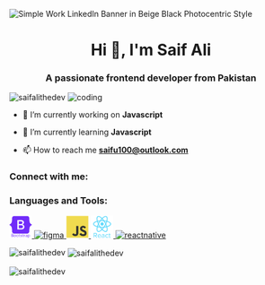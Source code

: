 ![Simple Work LinkedIn Banner in Beige Black Photocentric Style](https://github.com/saifaliTheDev/saifaliTheDev/assets/143219742/8ad0a727-b3e8-4eb8-a9c5-2bb62718e77c)

<h1 align="center">Hi 👋, I'm Saif Ali</h1>
<h3 align="center">A passionate frontend developer from Pakistan</h3>

<img align= "right" alt= "coding" width="400px" src = "https://camo.githubusercontent.com/7de37139d0b4c1ce40865e799b446c0e963a3dd8fb68d239707237c40604fa3d/68747470733a2f2f63646e2e6472696262626c652e636f6d2f75736572732f3733303730332f73637265656e73686f74732f363538313234332f6176656e746f2e676966" >

<p align="left"> <img src="https://komarev.com/ghpvc/?username=saifalithedev&label=Profile%20views&color=0e75b6&style=flat" alt="saifalithedev" /> </p>

- 🔭 I’m currently working on **Javascript**

- 🌱 I’m currently learning **Javascript**

- 📫 How to reach me **saifu100@outlook.com**

<h3 align="left">Connect with me:</h3>
<p align="left">
<a href="www.linkedin.com/in/
saif-ali-54aabb200

" target="blank"><img align="center" src="https://raw.githubusercontent.com/rahuldkjain/github-profile-readme-generator/master/src/images/icons/Social/linked-in-alt.svg" alt="saif ali" height="30" width="40" /></a>
</p>

<h3 align="left">Languages and Tools:</h3>
<p align="left"> <a href="https://getbootstrap.com" target="_blank" rel="noreferrer"> <img src="https://raw.githubusercontent.com/devicons/devicon/master/icons/bootstrap/bootstrap-plain-wordmark.svg" alt="bootstrap" width="40" height="40"/> </a> <a href="https://www.figma.com/" target="_blank" rel="noreferrer"> <img src="https://www.vectorlogo.zone/logos/figma/figma-icon.svg" alt="figma" width="40" height="40"/> </a> <a href="https://developer.mozilla.org/en-US/docs/Web/JavaScript" target="_blank" rel="noreferrer"> <img src="https://raw.githubusercontent.com/devicons/devicon/master/icons/javascript/javascript-original.svg" alt="javascript" width="40" height="40"/> </a> <a href="https://reactjs.org/" target="_blank" rel="noreferrer"> <img src="https://raw.githubusercontent.com/devicons/devicon/master/icons/react/react-original-wordmark.svg" alt="react" width="40" height="40"/> </a> <a href="https://reactnative.dev/" target="_blank" rel="noreferrer"> <img src="https://reactnative.dev/img/header_logo.svg" alt="reactnative" width="40" height="40"/> </a> </p>

<p><img align="left" src="https://github-readme-stats.vercel.app/api/top-langs?username=saifalithedev&show_icons=true&locale=en&layout=compact" alt="saifalithedev" /></p>

<p>&nbsp;<img align="center" src="https://github-readme-stats.vercel.app/api?username=saifalithedev&show_icons=true&locale=en" alt="saifalithedev" /></p>

<p><img align="center" src="https://github-readme-streak-stats.herokuapp.com/?user=saifalithedev&" alt="saifalithedev" /></p>
